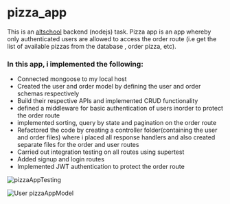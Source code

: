 # pizza_app

This is an [altschool](altschool.com) backend (nodejs) task.
Pizza app is an app whereby only authenticated users are allowed to access the order route (i.e get the list of available pizzas from the database , order pizza, etc).

### In this app, i implemented the following:

- Connected mongoose to my local host
- Created the user and order model by defining the user and order schemas respectively
- Build their respective APIs and implemented CRUD functionality
- defined a middleware for basic authentication of users inorder to protect the order route
- implemented sorting, query by state and pagination on the order route
- Refactored the code by creating a controller folder(containing the user and order files) where i placed all response handlers and also created separate files for the order and user routes
- Carried out integration testing on all routes using supertest
- Added signup and login routes
- Implemented JWT authentication to protect the order route

![pizzaAppTesting](https://user-images.githubusercontent.com/95231247/194046114-163a4246-8b78-4c2f-8281-8cd99ae29806.png)

![User pizzaAppModel](https://user-images.githubusercontent.com/95231247/194046391-f1affc6b-f0b5-4391-8393-df04b2a1d250.png)
